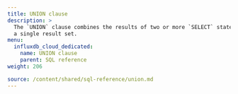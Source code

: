 ```yaml
---
title: UNION clause
description: > 
  The `UNION` clause combines the results of two or more `SELECT` statements into
  a single result set.
menu:
  influxdb_cloud_dedicated:
    name: UNION clause
    parent: SQL reference
weight: 206

source: /content/shared/sql-reference/union.md
---
```


<!-- 
The content of this page is at /content/shared/sql-reference/union.md
-->
